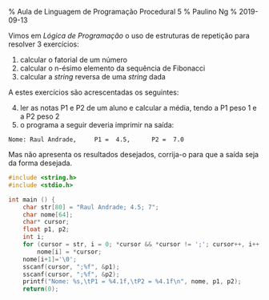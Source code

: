 % Aula de Linguagem de Programação Procedural 5
% Paulino Ng
% 2019-09-13

Vimos em *Lógica de Programação* o uso de estruturas de repetição para resolver
3 exercícios:

1. calcular o fatorial de um número
2. calcular o n-ésimo elemento da sequência de Fibonacci
3. calcular a *string* reversa de uma *string* dada

A estes exercícios são acrescentadas os seguintes:

4. ler as notas P1 e P2 de um aluno e calcular a média, tendo a P1 peso 1 e a P2 peso 2
5. o programa a seguir deveria imprimir na saída:
```
Nome: Raul Andrade,     P1 =  4.5,      P2 =  7.0
```
Mas não apresenta os resultados desejados, corrija-o para que a saída seja da
forma desejada.

```C
#include <string.h>
#include <stdio.h>

int main () {
    char str[80] = "Raul Andrade; 4.5; 7";
    char nome[64];
    char* cursor;
    float p1, p2;
    int i;
    for (cursor = str, i = 0; *cursor && *cursor != ';'; cursor++, i++)
        nome[i] = *cursor;
    nome[i+1]='\0';
    sscanf(cursor, ";%f", &p1);
    sscanf(cursor, ";%f", &p2);
    printf("Nome: %s,\tP1 = %4.1f,\tP2 = %4.1f\n", nome, p1, p2);
    return(0);
```
